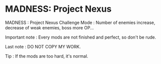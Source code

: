 # MADNESS: Project Nexus

MADNESS : Project Nexus Challenge Mode : Number of enemies increase, decrease of weak enemies, boss more OP...

Important note : Every mods are not finished and perfect, so don't be rude.

Last note : DO NOT COPY MY WORK.

Tip : If the mods are too hard, it's normal.
